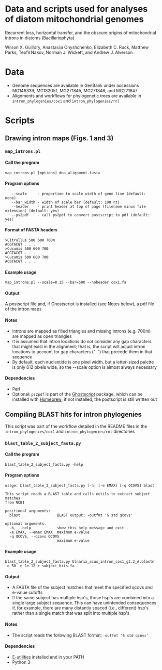 # Data and scripts used for analyses of diatom mitochondrial genomes

Recurrent loss, horizontal transfer, and the obscure origins of mitochondrial introns in diatoms (Bacillariophyta)

Wilson X. Guillory, Anastasiia Onyshchenko, Elizabeth C. Ruck, Matthew Parks, Teofil Nakov, Norman J. Wickett, and Andrew J. Alverson

Data
======
- Genome sequences are available in GenBank under accessions MG148339, MG182051, MG271845, MG271846, and MG271847
- Alignments and workflows for phylogenetic trees are available in `intron_phylogenies/cox1` and `intron_phylogenies/rnl`

Scripts
======

## Drawing intron maps (Figs. 1 and 3)
### `map_introns.pl`

#### Call the program
`map_introns.pl [options] dna_alignment.fasta`

#### Program options
```
   --scale     - proportion to scale width of gene line (default: none)
   --bar_width - width of scale bar (default: 100 nt)
   --header    - print header at top of page (filename minus file extension) (default: yes)
   --ps2pdf    - call ps2pdf to convert postscript to pdf (default: yes)
```

#### Format of FASTA headers
```
>Citrullus 500 600 700m
ACGTACGT . . . 
>Cucumis 500 600 700
ACGTACGT . . . 
>Cucumis 500 600 700
ACGTACGT . . . 
```

#### Example usage
`map_introns.pl --scale=0.15 --bar=500 --noheader cox1.fa`

#### Output
A postscript file and, if Ghostscript is installed (see Notes below), a pdf file of the intron maps

#### Notes
- Introns are mapped as filled triangles and missing introns (e.g. 700m) are mapped as open triangles
- It is assumed that intron locations do not consider any gap characters that might exist in the alignment; that is, the script will adjust intron locations to account for gap characters ("-") that precede them in that sequence
- By default, each nucleotide is one pixel width, but a letter-sized palette is only 612 pixels wide, so the --scale option is almost always necessary

#### Dependencies
- Perl
- Optional: `ps2pdf` is part of the [Ghostscript](https://www.ghostscript.com/) package, which can be installed with [Homebrew](https://brew.sh/); if not installed, the postscript is still written out

## Compiling BLAST hits for intron phylogenies
This script was part of the workflow detailed in the README files in the `intron_phylogenies/cox1` and `intron_phylogenies/rnl` directories

### `blast_table_2_subject_fasta.py`

#### Call the program
`blast_table_2_subject_fasta.py -help`

#### Program options
```
usage: blast_table_2_subject_fasta.py [-h] [-e EMAX] [-q QCOVS] blast

This script reads a BLAST table and calls eutils to extract subject matches
from NCBI

positional arguments:
  blast                 BLAST output: -outfmt '6 std qcovs'

optional arguments:
  -h, --help            show this help message and exit
  -e EMAX, --emax EMAX  maximum e-value
  -q QCOVS, --qcovs QCOVS
                        maximum e-value
```

#### Example usage
`blast_table_2_subject_fasta.py Ulnaria_acus_intron_cox1_g2.2_A.blastn -q 50 -e 1e-12 > subject_hits.fa`

#### Output
- A FASTA file of the subject matches that meet the specified qcovs and e-value cutoffs
- If the same subject has multiple hsp's, those hsp's are combined into a single large subject sequence. This can have unintended consequences if, for example, there are many distantly spaced (i.e., different) hsp's rather than a single match that was split into multiple hsp's

#### Notes
- The script reads the following BLAST format: `-outfmt '6 std qcovs'`

#### Dependencies
- [E-utilities](https://www.ncbi.nlm.nih.gov/books/NBK179288/) installed and in your PATH
- Python 3


